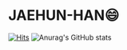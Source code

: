 # JAEHUN-HAN😄
[![Hits](https://hits.seeyoufarm.com/api/count/incr/badge.svg?url=https%3A%2F%2Fgithub.com%2FBankBoy22%2FJAEHUN-HAN&count_bg=%23ED6D9C&title_bg=%23C23232&icon=&icon_color=%23E7E7E7&title=hits&edge_flat=false)](https://hits.seeyoufarm.com)
![Anurag's GitHub stats](https://github-readme-stats.vercel.app/api?username=BankBoy22&theme=neon_icons=true)
